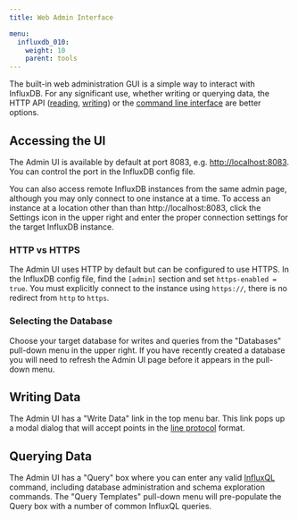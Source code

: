 ```yaml
---
title: Web Admin Interface

menu:
  influxdb_010:
    weight: 10
    parent: tools
---
```


The built-in web administration GUI is a simple way to interact with InfluxDB.
For any significant use, whether writing or querying data, the HTTP API ([reading](/influxdb/v0.10/guides/querying_data/), [writing](/influxdb/v0.10/guides/writing_data/)) or the [command line interface](/influxdb/v0.10/tools/shell/) are better options.

## Accessing the UI

The Admin UI is available by default at port 8083, e.g.
[http://localhost:8083](http://localhost:8083).
You can control the port in the InfluxDB config file.


You can also access remote InfluxDB instances from the same admin page, although you may only connect to one instance at a time.
To access an instance at a location other than than http://localhost:8083, click the Settings icon in the upper right and enter the proper connection settings for the target InfluxDB instance.

### HTTP vs HTTPS

The Admin UI uses HTTP by default but can be configured to use HTTPS.
In the InfluxDB config file, find the `[admin]` section and set `https-enabled = true`.
You must explicitly connect to the instance using `https://`, there is no redirect from `http` to `https`.

### Selecting the Database

Choose your target database for writes and queries from the "Databases" pull-down menu in the upper right.
If you have recently created a database you will need to refresh the Admin UI page before it appears in the pull-down menu.

## Writing Data

The Admin UI has a "Write Data" link in the top menu bar.
This link pops up a modal dialog that will accept points in the [line protocol](/influxdb/v0.10/write_protocols/line/) format.

## Querying Data

The Admin UI has a "Query" box where you can enter any valid [InfluxQL](/influxdb/v0.10/query_language/spec/) command, including database administration and schema exploration commands.
The "Query Templates" pull-down menu will pre-populate the Query box with a number of common InfluxQL queries.

